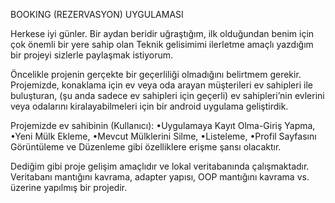 
BOOKING (REZERVASYON) UYGULAMASI

 Herkese iyi günler. Bir aydan beridir uğraştığım, ilk olduğundan benim için çok önemli bir yere sahip olan
 Teknik gelisimimi ilerletme amaçlı yazdığım bir projeyi sizlerle paylaşmak istiyorum.

 Öncelikle projenin gerçekte bir geçerliliği olmadığını belirtmem gerekir. Projemizde, konaklama için ev 
veya oda arayan müşterileri ev sahipleri ile buluşturan, (şu anda sadece ev sahipleri için geçerli) 
ev sahipleri’nin evlerini veya odalarını kiralayabilmeleri için bir android uygulama geliştirdik.

 Projemizde ev sahibinin (Kullanıcı):
•Uygulamaya Kayıt Olma-Giriş Yapma,
•Yeni Mülk Ekleme,
•Mevcut Mülklerini Silme,
•Listeleme,
•Profil Sayfasını Görüntüleme ve Düzenleme gibi özelliklere erişme şansı olacaktır.

 Dediğim gibi proje gelişim amaçlıdır ve lokal veritabanında çalışmaktadır. Veritabanı mantığını kavrama, 
adapter yapısı, OOP mantığını kavrama vs. üzerine yapılmış bir projedir.
